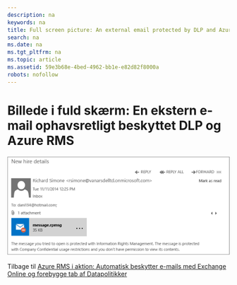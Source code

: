 ```yaml
---
description: na
keywords: na
title: Full screen picture: An external email protected by DLP and Azure RMS
search: na
ms.date: na
ms.tgt_pltfrm: na
ms.topic: article
ms.assetid: 59e3b68e-4bed-4962-bb1e-e82d82f8000a
robots: nofollow
---
```

# Billede i fuld sk&#230;rm: En ekstern e-mail ophavsretligt beskyttet DLP og Azure RMS
![](../Image/AzRMS_DLPProtectedEmail.png)

Tilbage til [Azure RMS i aktion: Automatisk beskytter e-mails med Exchange Online og forebygge tab af Datapolitikker](http://technet.microsoft.com/library/jj585026.aspx)

